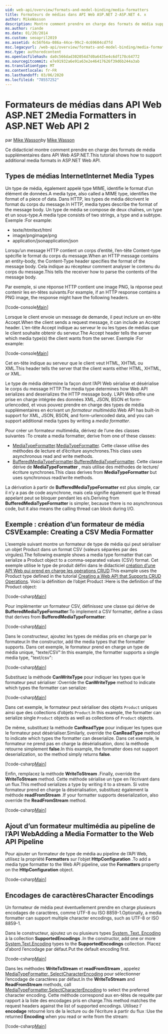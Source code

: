 ```yaml
---
uid: web-api/overview/formats-and-model-binding/media-formatters
title: Formateurs de médias dans API Web ASP.NET 2-ASP.NET 4. x
author: MikeWasson
description: Montre comment prendre en charge des formats de média supplémentaires dans API Web ASP.NET pour ASP.NET 4. x.
ms.author: riande
ms.date: 01/20/2014
ms.custom: seoapril2019
ms.assetid: 4c56f64a-086a-44ce-99c2-4c69604cd7fd
msc.legacyurl: /web-api/overview/formats-and-model-binding/media-formatters
msc.type: authoredcontent
ms.openlocfilehash: da0c566dad302054d7d0a6435e4c6df178c64772
ms.sourcegitcommit: e7e91932a6e91a63e2e46417626f39d6b244a3ab
ms.translationtype: MT
ms.contentlocale: fr-FR
ms.lasthandoff: 03/06/2020
ms.locfileid: "78557252"
---
```

# <a name="media-formatters-in-aspnet-web-api-2"></a><span data-ttu-id="6e2cf-103">Formateurs de médias dans API Web ASP.NET 2</span><span class="sxs-lookup"><span data-stu-id="6e2cf-103">Media Formatters in ASP.NET Web API 2</span></span>

<span data-ttu-id="6e2cf-104">par [Mike Wasson](https://github.com/MikeWasson)</span><span class="sxs-lookup"><span data-stu-id="6e2cf-104">by [Mike Wasson](https://github.com/MikeWasson)</span></span>

<span data-ttu-id="6e2cf-105">Ce didacticiel montre comment prendre en charge des formats de média supplémentaires dans API Web ASP.NET.</span><span class="sxs-lookup"><span data-stu-id="6e2cf-105">This tutorial shows how to support additional media formats in ASP.NET Web API.</span></span>

## <a name="internet-media-types"></a><span data-ttu-id="6e2cf-106">Types de médias Internet</span><span class="sxs-lookup"><span data-stu-id="6e2cf-106">Internet Media Types</span></span>

<span data-ttu-id="6e2cf-107">Un type de média, également appelé type MIME, identifie le format d’un élément de données.</span><span class="sxs-lookup"><span data-stu-id="6e2cf-107">A media type, also called a MIME type, identifies the format of a piece of data.</span></span> <span data-ttu-id="6e2cf-108">Dans HTTP, les types de média décrivent le format du corps du message.</span><span class="sxs-lookup"><span data-stu-id="6e2cf-108">In HTTP, media types describe the format of the message body.</span></span> <span data-ttu-id="6e2cf-109">Un type de média se compose de deux chaînes, un type et un sous-type.</span><span class="sxs-lookup"><span data-stu-id="6e2cf-109">A media type consists of two strings, a type and a subtype.</span></span> <span data-ttu-id="6e2cf-110">Exemple :</span><span class="sxs-lookup"><span data-stu-id="6e2cf-110">For example:</span></span>

- <span data-ttu-id="6e2cf-111">texte/html</span><span class="sxs-lookup"><span data-stu-id="6e2cf-111">text/html</span></span>
- <span data-ttu-id="6e2cf-112">image/png</span><span class="sxs-lookup"><span data-stu-id="6e2cf-112">image/png</span></span>
- <span data-ttu-id="6e2cf-113">application/json</span><span class="sxs-lookup"><span data-stu-id="6e2cf-113">application/json</span></span>

<span data-ttu-id="6e2cf-114">Lorsqu’un message HTTP contient un corps d’entité, l’en-tête Content-type spécifie le format du corps du message.</span><span class="sxs-lookup"><span data-stu-id="6e2cf-114">When an HTTP message contains an entity-body, the Content-Type header specifies the format of the message body.</span></span> <span data-ttu-id="6e2cf-115">Cela indique au récepteur comment analyser le contenu du corps du message.</span><span class="sxs-lookup"><span data-stu-id="6e2cf-115">This tells the receiver how to parse the contents of the message body.</span></span>

<span data-ttu-id="6e2cf-116">Par exemple, si une réponse HTTP contient une image PNG, la réponse peut contenir les en-têtes suivants.</span><span class="sxs-lookup"><span data-stu-id="6e2cf-116">For example, if an HTTP response contains a PNG image, the response might have the following headers.</span></span>

[!code-console[Main](media-formatters/samples/sample1.cmd)]

<span data-ttu-id="6e2cf-117">Lorsque le client envoie un message de demande, il peut inclure un en-tête Accept.</span><span class="sxs-lookup"><span data-stu-id="6e2cf-117">When the client sends a request message, it can include an Accept header.</span></span> <span data-ttu-id="6e2cf-118">L’en-tête Accept indique au serveur le ou les types de médias que le client souhaite obtenir du serveur.</span><span class="sxs-lookup"><span data-stu-id="6e2cf-118">The Accept header tells the server which media type(s) the client wants from the server.</span></span> <span data-ttu-id="6e2cf-119">Exemple :</span><span class="sxs-lookup"><span data-stu-id="6e2cf-119">For example:</span></span>

[!code-console[Main](media-formatters/samples/sample2.cmd)]

<span data-ttu-id="6e2cf-120">Cet en-tête indique au serveur que le client veut HTML, XHTML ou XML.</span><span class="sxs-lookup"><span data-stu-id="6e2cf-120">This header tells the server that the client wants either HTML, XHTML, or XML.</span></span>

<span data-ttu-id="6e2cf-121">Le type de média détermine la façon dont l’API Web sérialise et désérialise le corps du message HTTP.</span><span class="sxs-lookup"><span data-stu-id="6e2cf-121">The media type determines how Web API serializes and deserializes the HTTP message body.</span></span> <span data-ttu-id="6e2cf-122">L’API Web offre une prise en charge intégrée des données XML, JSON, BSON et form-urlencoded, et vous pouvez prendre en charge des types de média supplémentaires en écrivant un *formateur multimédia*.</span><span class="sxs-lookup"><span data-stu-id="6e2cf-122">Web API has built-in support for XML, JSON, BSON, and form-urlencoded data, and you can support additional media types by writing a *media formatter*.</span></span>

<span data-ttu-id="6e2cf-123">Pour créer un formateur multimédia, dérivez de l’une des classes suivantes :</span><span class="sxs-lookup"><span data-stu-id="6e2cf-123">To create a media formatter, derive from one of these classes:</span></span>

- <span data-ttu-id="6e2cf-124">[MediaTypeFormatter](https://msdn.microsoft.com/library/system.net.http.formatting.mediatypeformatter.aspx).</span><span class="sxs-lookup"><span data-stu-id="6e2cf-124">[MediaTypeFormatter](https://msdn.microsoft.com/library/system.net.http.formatting.mediatypeformatter.aspx).</span></span> <span data-ttu-id="6e2cf-125">Cette classe utilise des méthodes de lecture et d’écriture asynchrones.</span><span class="sxs-lookup"><span data-stu-id="6e2cf-125">This class uses asynchronous read and write methods.</span></span>
- <span data-ttu-id="6e2cf-126">[BufferedMediaTypeFormatter](https://msdn.microsoft.com/library/system.net.http.formatting.bufferedmediatypeformatter.aspx).</span><span class="sxs-lookup"><span data-stu-id="6e2cf-126">[BufferedMediaTypeFormatter](https://msdn.microsoft.com/library/system.net.http.formatting.bufferedmediatypeformatter.aspx).</span></span> <span data-ttu-id="6e2cf-127">Cette classe dérive de **MediaTypeFormatter** , mais utilise des méthodes de lecture/écriture synchrones.</span><span class="sxs-lookup"><span data-stu-id="6e2cf-127">This class derives from **MediaTypeFormatter** but uses synchronous read/write methods.</span></span>

<span data-ttu-id="6e2cf-128">La dérivation à partir de **BufferedMediaTypeFormatter** est plus simple, car il n’y a pas de code asynchrone, mais cela signifie également que le thread appelant peut se bloquer pendant les e/s.</span><span class="sxs-lookup"><span data-stu-id="6e2cf-128">Deriving from **BufferedMediaTypeFormatter** is simpler, because there is no asynchronous code, but it also means the calling thread can block during I/O.</span></span>

## <a name="example-creating-a-csv-media-formatter"></a><span data-ttu-id="6e2cf-129">Exemple : création d’un formateur de média CSV</span><span class="sxs-lookup"><span data-stu-id="6e2cf-129">Example: Creating a CSV Media Formatter</span></span>

<span data-ttu-id="6e2cf-130">L’exemple suivant montre un formateur de type de média qui peut sérialiser un objet Product dans un format CSV (valeurs séparées par des virgules).</span><span class="sxs-lookup"><span data-stu-id="6e2cf-130">The following example shows a media type formatter that can serialize a Product object to a comma-separated values (CSV) format.</span></span> <span data-ttu-id="6e2cf-131">Cet exemple utilise le type de produit défini dans le didacticiel [création d’une API Web qui prend en charge les opérations CRUD](../older-versions/creating-a-web-api-that-supports-crud-operations.md).</span><span class="sxs-lookup"><span data-stu-id="6e2cf-131">This example uses the Product type defined in the tutorial [Creating a Web API that Supports CRUD Operations](../older-versions/creating-a-web-api-that-supports-crud-operations.md).</span></span> <span data-ttu-id="6e2cf-132">Voici la définition de l’objet Product :</span><span class="sxs-lookup"><span data-stu-id="6e2cf-132">Here is the definition of the Product object:</span></span>

[!code-csharp[Main](media-formatters/samples/sample3.cs)]

<span data-ttu-id="6e2cf-133">Pour implémenter un formateur CSV, définissez une classe qui dérive de **BufferedMediaTypeFormatter**:</span><span class="sxs-lookup"><span data-stu-id="6e2cf-133">To implement a CSV formatter, define a class that derives from **BufferedMediaTypeFormatter**:</span></span>

[!code-csharp[Main](media-formatters/samples/sample4.cs)]

<span data-ttu-id="6e2cf-134">Dans le constructeur, ajoutez les types de médias pris en charge par le formateur.</span><span class="sxs-lookup"><span data-stu-id="6e2cf-134">In the constructor, add the media types that the formatter supports.</span></span> <span data-ttu-id="6e2cf-135">Dans cet exemple, le formateur prend en charge un type de média unique, &quot;texte/CSV&quot;:</span><span class="sxs-lookup"><span data-stu-id="6e2cf-135">In this example, the formatter supports a single media type, &quot;text/csv&quot;:</span></span>

[!code-csharp[Main](media-formatters/samples/sample5.cs)]

<span data-ttu-id="6e2cf-136">Substituez la méthode **CanWriteType** pour indiquer les types que le formateur peut sérialiser :</span><span class="sxs-lookup"><span data-stu-id="6e2cf-136">Override the **CanWriteType** method to indicate which types the formatter can serialize:</span></span>

[!code-csharp[Main](media-formatters/samples/sample6.cs)]

<span data-ttu-id="6e2cf-137">Dans cet exemple, le formateur peut sérialiser des objets `Product` uniques ainsi que des collections d’objets `Product`.</span><span class="sxs-lookup"><span data-stu-id="6e2cf-137">In this example, the formatter can serialize single `Product` objects as well as collections of `Product` objects.</span></span>

<span data-ttu-id="6e2cf-138">De même, substituez la méthode **CanReadType** pour indiquer les types que le formateur peut désérialiser.</span><span class="sxs-lookup"><span data-stu-id="6e2cf-138">Similarly, override the **CanReadType** method to indicate which types the formatter can deserialize.</span></span> <span data-ttu-id="6e2cf-139">Dans cet exemple, le formateur ne prend pas en charge la désérialisation, donc la méthode retourne simplement **false**.</span><span class="sxs-lookup"><span data-stu-id="6e2cf-139">In this example, the formatter does not support deserialization, so the method simply returns **false**.</span></span>

[!code-csharp[Main](media-formatters/samples/sample7.cs)]

<span data-ttu-id="6e2cf-140">Enfin, remplacez la méthode **WriteToStream** .</span><span class="sxs-lookup"><span data-stu-id="6e2cf-140">Finally, override the **WriteToStream** method.</span></span> <span data-ttu-id="6e2cf-141">Cette méthode sérialise un type en l’écrivant dans un flux.</span><span class="sxs-lookup"><span data-stu-id="6e2cf-141">This method serializes a type by writing it to a stream.</span></span> <span data-ttu-id="6e2cf-142">Si votre formateur prend en charge la désérialisation, substituez également la méthode **readFromStream** .</span><span class="sxs-lookup"><span data-stu-id="6e2cf-142">If your formatter supports deserialization, also override the **ReadFromStream** method.</span></span>

[!code-csharp[Main](media-formatters/samples/sample8.cs)]

## <a name="adding-a-media-formatter-to-the-web-api-pipeline"></a><span data-ttu-id="6e2cf-143">Ajout d’un formateur multimédia au pipeline de l’API Web</span><span class="sxs-lookup"><span data-stu-id="6e2cf-143">Adding a Media Formatter to the Web API Pipeline</span></span>

<span data-ttu-id="6e2cf-144">Pour ajouter un formateur de type de média au pipeline de l’API Web, utilisez la propriété **Formatters** sur l’objet **HttpConfiguration** .</span><span class="sxs-lookup"><span data-stu-id="6e2cf-144">To add a media type formatter to the Web API pipeline, use the **Formatters** property on the **HttpConfiguration** object.</span></span>

[!code-csharp[Main](media-formatters/samples/sample9.cs)]

## <a name="character-encodings"></a><span data-ttu-id="6e2cf-145">Encodages de caractères</span><span class="sxs-lookup"><span data-stu-id="6e2cf-145">Character Encodings</span></span>

<span data-ttu-id="6e2cf-146">Un formateur de média peut éventuellement prendre en charge plusieurs encodages de caractères, comme UTF-8 ou ISO 8859-1.</span><span class="sxs-lookup"><span data-stu-id="6e2cf-146">Optionally, a media formatter can support multiple character encodings, such as UTF-8 or ISO 8859-1.</span></span>

<span data-ttu-id="6e2cf-147">Dans le constructeur, ajoutez un ou plusieurs types [System. Text. Encoding](https://msdn.microsoft.com/library/system.text.encoding.aspx) à la collection **SupportedEncodings** .</span><span class="sxs-lookup"><span data-stu-id="6e2cf-147">In the constructor, add one or more [System.Text.Encoding](https://msdn.microsoft.com/library/system.text.encoding.aspx) types to the **SupportedEncodings** collection.</span></span> <span data-ttu-id="6e2cf-148">Placez d’abord l’encodage par défaut.</span><span class="sxs-lookup"><span data-stu-id="6e2cf-148">Put the default encoding first.</span></span>

[!code-csharp[Main](media-formatters/samples/sample10.cs?highlight=6-7)]

<span data-ttu-id="6e2cf-149">Dans les méthodes **WriteToStream** et **readFromStream** , appelez [MediaTypeFormatter. SelectCharacterEncoding](https://msdn.microsoft.com/library/hh969054.aspx) pour sélectionner l’encodage de caractères par défaut.</span><span class="sxs-lookup"><span data-stu-id="6e2cf-149">In the **WriteToStream** and **ReadFromStream** methods, call [MediaTypeFormatter.SelectCharacterEncoding](https://msdn.microsoft.com/library/hh969054.aspx) to select the preferred character encoding.</span></span> <span data-ttu-id="6e2cf-150">Cette méthode correspond aux en-têtes de requête par rapport à la liste des encodages pris en charge.</span><span class="sxs-lookup"><span data-stu-id="6e2cf-150">This method matches the request headers against the list of supported encodings.</span></span> <span data-ttu-id="6e2cf-151">Utilisez l' **encodage** retourné lors de la lecture ou de l’écriture à partir du flux :</span><span class="sxs-lookup"><span data-stu-id="6e2cf-151">Use the returned **Encoding** when you read or write from the stream:</span></span>

[!code-csharp[Main](media-formatters/samples/sample11.cs?highlight=3,5)]
